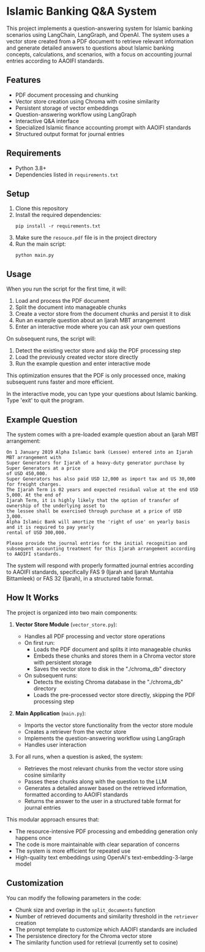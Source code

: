 # Islamic Banking Q&A System

This project implements a question-answering system for Islamic banking scenarios using LangChain, LangGraph, and OpenAI. The system uses a vector store created from a PDF document to retrieve relevant information and generate detailed answers to questions about Islamic banking concepts, calculations, and scenarios, with a focus on accounting journal entries according to AAOIFI standards.

## Features

- PDF document processing and chunking
- Vector store creation using Chroma with cosine similarity
- Persistent storage of vector embeddings
- Question-answering workflow using LangGraph
- Interactive Q&A interface
- Specialized Islamic finance accounting prompt with AAOIFI standards
- Structured output format for journal entries

## Requirements

- Python 3.8+
- Dependencies listed in `requirements.txt`

## Setup

1. Clone this repository
2. Install the required dependencies:
   ```
   pip install -r requirements.txt
   ```
3. Make sure the `resouce.pdf` file is in the project directory
4. Run the main script:
   ```
   python main.py
   ```

## Usage

When you run the script for the first time, it will:

1. Load and process the PDF document
2. Split the document into manageable chunks
3. Create a vector store from the document chunks and persist it to disk
4. Run an example question about an Ijarah MBT arrangement
5. Enter an interactive mode where you can ask your own questions

On subsequent runs, the script will:

1. Detect the existing vector store and skip the PDF processing step
2. Load the previously created vector store directly
3. Run the example question and enter interactive mode

This optimization ensures that the PDF is only processed once, making subsequent runs faster and more efficient.

In the interactive mode, you can type your questions about Islamic banking. Type 'exit' to quit the program.

## Example Question

The system comes with a pre-loaded example question about an Ijarah MBT arrangement:

```
On 1 January 2019 Alpha Islamic bank (Lessee) entered into an Ijarah MBT arrangement with 
Super Generators for Ijarah of a heavy-duty generator purchase by Super Generators at a price 
of USD 450,000. 
Super Generators has also paid USD 12,000 as import tax and US 30,000 for freight charges. 
The Ijarah Term is 02 years and expected residual value at the end USD 5,000. At the end of 
Ijarah Term, it is highly likely that the option of transfer of ownership of the underlying asset to 
the lessee shall be exercised through purchase at a price of USD 3,000. 
Alpha Islamic Bank will amortize the 'right of use' on yearly basis and it is required to pay yearly 
rental of USD 300,000.

Please provide the journal entries for the initial recognition and subsequent accounting treatment for this Ijarah arrangement according to AAOIFI standards.
```

The system will respond with properly formatted journal entries according to AAOIFI standards, specifically FAS 9 (Ijarah and Ijarah Muntahia Bittamleek) or FAS 32 (Ijarah), in a structured table format.

## How It Works

The project is organized into two main components:

1. **Vector Store Module** (`vector_store.py`):
   - Handles all PDF processing and vector store operations
   - On first run:
     - Loads the PDF document and splits it into manageable chunks
     - Embeds these chunks and stores them in a Chroma vector store with persistent storage
     - Saves the vector store to disk in the "./chroma_db" directory
   - On subsequent runs:
     - Detects the existing Chroma database in the "./chroma_db" directory
     - Loads the pre-processed vector store directly, skipping the PDF processing step

2. **Main Application** (`main.py`):
   - Imports the vector store functionality from the vector store module
   - Creates a retriever from the vector store
   - Implements the question-answering workflow using LangGraph
   - Handles user interaction

3. For all runs, when a question is asked, the system:
   - Retrieves the most relevant chunks from the vector store using cosine similarity
   - Passes these chunks along with the question to the LLM
   - Generates a detailed answer based on the retrieved information, formatted according to AAOIFI standards
   - Returns the answer to the user in a structured table format for journal entries

This modular approach ensures that:
- The resource-intensive PDF processing and embedding generation only happens once
- The code is more maintainable with clear separation of concerns
- The system is more efficient for repeated use
- High-quality text embeddings using OpenAI's text-embedding-3-large model

## Customization

You can modify the following parameters in the code:
- Chunk size and overlap in the `split_documents` function
- Number of retrieved documents and similarity threshold in the `retriever` creation
- The prompt template to customize which AAOIFI standards are included
- The persistence directory for the Chroma vector store
- The similarity function used for retrieval (currently set to cosine)
